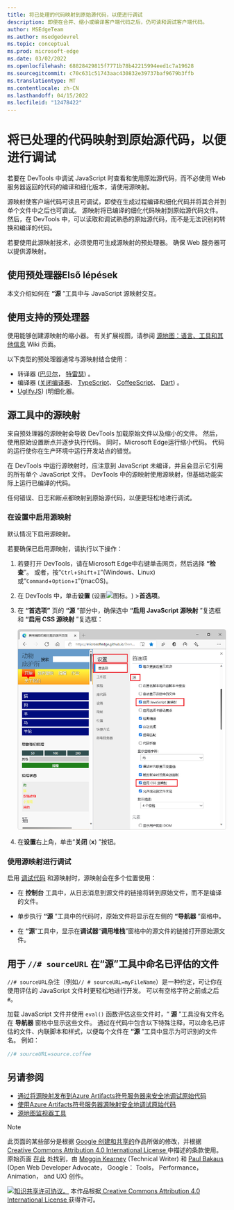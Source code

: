 ```yaml
---
title: 将已处理的代码映射到原始源代码，以便进行调试
description: 即使在合并、缩小或编译客户端代码之后，仍可读和调试客户端代码。
author: MSEdgeTeam
ms.author: msedgedevrel
ms.topic: conceptual
ms.prod: microsoft-edge
ms.date: 03/02/2022
ms.openlocfilehash: 68828429815f7771b78b42215994eed1c7a19628
ms.sourcegitcommit: c70c631c51743aac430832e39737baf9679b3ffb
ms.translationtype: MT
ms.contentlocale: zh-CN
ms.lasthandoff: 04/15/2022
ms.locfileid: "12478422"
---
```

<!-- Copyright Meggin Kearney and Paul Bakaus

   Licensed under the Apache License, Version 2.0 (the "License");
   you may not use this file except in compliance with the License.
   You may obtain a copy of the License at

       https://www.apache.org/licenses/LICENSE-2.0

   Unless required by applicable law or agreed to in writing, software
   distributed under the License is distributed on an "AS IS" BASIS,
   WITHOUT WARRANTIES OR CONDITIONS OF ANY KIND, either express or implied.
   See the License for the specific language governing permissions and
   limitations under the License.  -->
# <a name="map-the-processed-code-to-your-original-source-code-for-debugging"></a>将已处理的代码映射到原始源代码，以便进行调试

若要在 DevTools 中调试 JavaScript 时查看和使用原始源代码，而不必使用 Web 服务器返回的代码的编译和细化版本，请使用源映射。

源映射使客户端代码可读且可调试，即使在生成过程编译和细化代码并将其合并到单个文件中之后也可调试。  源映射将已编译的细化代码映射到原始源代码文件。  然后，在 DevTools 中，可以读取和调试熟悉的原始源代码，而不是无法识别的转换和编译的代码。

若要使用此源映射技术，必须使用可生成源映射的预处理器。  确保 Web 服务器可以提供源映射。

<!--
no longer in original file:
todo: add link to preprocessors capable of producing source maps when section is available
/web/tools/setup/setup-preprocessors?#supported_preprocessors
-->


<!-- ====================================================================== -->
## <a name="get-started-with-preprocessors"></a>使用预处理器Első lépések

本文介绍如何在 **“源** ”工具中与 JavaScript 源映射交互。  <!--For a first overview of what preprocessors are, how each may help, and how source maps work; see Set Up CSS & JS Preprocessors.  -->

<!--
no longer in original file:
todo: add link to Set Up CSS & JS Preprocessors when section is available
/web/tools/setup/setup-preprocessors#debugging-and-editing-preprocessed-content
-->


<!-- ====================================================================== -->
## <a name="use-a-supported-preprocessor"></a>使用支持的预处理器

使用能够创建源映射的缩小器。  <!--For the most popular options, see the preprocessor support section.  -->  有关扩展视图，请参阅 [源地图：语言、工具和其他信息](https://github.com/ryanseddon/source-map/wiki/Source-maps:-languages,-tools-and-other-info) Wiki 页面。

<!--
no longer in original file:
todo: add link to display the preprocessor support section when section is available
/web/tools/setup/setup-preprocessors?#supported_preprocessors
-->

以下类型的预处理器通常与源映射结合使用：

*  转译器 ([巴贝尔](https://babeljs.io)， [特雷瑟](https://github.com/google/traceur-compiler/wiki/Getting-Started)) 。
*  编译器 ([关闭编译器](https://github.com/google/closure-compiler)、 [TypeScript](https://www.typescriptlang.org)、 [CoffeeScript](https://coffeescript.org)、 [Dart](https://www.dartlang.org)) 。
*  [UglifyJS](https://github.com/mishoo/UglifyJS))  (明细化器。


<!-- ====================================================================== -->
## <a name="source-maps-in-the-sources-tool"></a>源工具中的源映射

来自预处理器的源映射会导致 DevTools 加载原始文件以及缩小的文件。  然后，使用原始设置断点并逐步执行代码。  同时，Microsoft Edge运行缩小代码。  代码的运行使你在生产环境中运行开发站点的错觉。

在 DevTools 中运行源映射时，应注意到 JavaScript 未编译，并且会显示它引用的所有单个 JavaScript 文件。  DevTools 中的源映射使用源映射，但基础功能实际上运行已编译的代码。

任何错误、日志和断点都映射到原始源代码，以便更轻松地进行调试。


### <a name="enable-source-maps-in-settings"></a>在设置中启用源映射

默认情况下启用源映射。

若要确保已启用源映射，请执行以下操作：

1. 若要打开 DevTools，请在Microsoft Edge中右键单击网页，然后选择 **“检查**”。  或者，按“`Ctrl`+`Shift`+`I`”(Windows、Linux)或“`Command`+`Option`+`I`”(macOS)。

1. 在 DevTools 中，单击**设置** (设置![图标。](../media/settings-gear-icon-light-theme.png)) >**首选项**。

1. 在 **“首选项”** 页的 **“源** ”部分中，确保选中 **“启用 JavaScript 源映射** ”复选框和 **“启用 CSS 源映射** ”复选框：

   ![“首选项”页的“源”部分，其中选择了“启用源映射”复选框。](../media/javascript-settings-preferences-sources-enable-javascript-source-maps.msft.png)

1. 在**设置**右上角，单击“**关闭** (**x**) ”按钮。


### <a name="debugging-with-source-maps"></a>使用源映射进行调试

启用 [调试代码](index.md#step-4-step-through-the-code) 和源映射时，源映射会在多个位置使用：

*  在 **控制台** 工具中，从日志消息到源文件的链接将转到原始文件，而不是编译的文件。

*  单步执行 **“源** ”工具中的代码时，原始文件将显示在左侧的 **“导航器** ”窗格中。

*  在 **“源**”工具中，显示在**调试器**“**调用堆栈**”窗格中的源文件的链接打开原始源文件。


<!-- ====================================================================== -->
## <a name="use--sourceurl-to-name-evaluated-files-in-the-sources-tool"></a>用于 `//# sourceURL` 在“源”工具中命名已评估的文件

`//# sourceURL`杂注（例如`// # sourceURL=myFileName`）是一种约定，可让你在使用评估的 JavaScript 文件时更轻松地进行开发。  可以有空格字符之前或之后 `#`。

加载 JavaScript 文件并使用 `eval()` 函数评估这些文件时，“ **源** ”工具没有文件名在 **导航器** 窗格中显示这些文件。 通过在代码中包含以下特殊注释，可以命名已评估的文件、内联脚本和样式，以便每个文件在 **“源** ”工具中显示为可识别的文件名。  例如：

```javascript
//# sourceURL=source.coffee
```

<!-- This pragma isn't part of the source map specification. -->


<!-- ====================================================================== -->
## <a name="see-also"></a>另请参阅

* [通过将源映射发布到Azure Artifacts符号服务器来安全地调试原始代码](publish-source-maps-to-azure.md)
* [使用Azure Artifacts符号服务器源映射安全地调试原始代码](consume-source-maps-from-azure.md)
* [源地图监视器工具](../source-maps-monitor/source-maps-monitor-tool.md)


<!-- ====================================================================== -->
> [!NOTE]
> 此页面的某些部分是根据 [Google 创建和共享的](https://developers.google.com/terms/site-policies)作品所做的修改，并根据[ Creative Commons Attribution 4.0 International License ](https://creativecommons.org/licenses/by/4.0)中描述的条款使用。
> 原始页面 [在此](https://developers.google.com/web/tools/chrome-devtools/javascript/source-maps) 处找到，由 [Meggin Kearney](https://developers.google.com/web/resources/contributors#meggin-kearney) (Technical Writer) 和 [Paul Bakaus](https://developers.google.com/web/resources/contributors#paul-bakaus) (Open Web Developer Advocate， Google： Tools， Performance， Animation， and UX) 创作。

[![知识共享许可协议。](https://i.creativecommons.org/l/by/4.0/88x31.png)](https://creativecommons.org/licenses/by/4.0)
本作品根据[ Creative Commons Attribution 4.0 International License ](https://creativecommons.org/licenses/by/4.0)获得许可。
